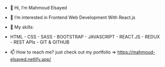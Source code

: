 - 👋 Hi, I’m Mahmoud Elsayed
- 👀 I’m interested in Frontend Web Development With React.js
- 🌱 My skills:
- HTML - CSS - SASS - BOOTSTRAP - JAVASCRIPT - REACT.JS - REDUX - REST APIs - GIT & GITHUB

- 📫 How to reach me? just check out my portfolio => https://mahmoud-elsayed.netlify.app/

<!---
mahmoud3468/mahmoud3468 is a ✨ special ✨ repository because its `README.md` (this file) appears on your GitHub profile.
You can click the Preview link to take a look at your changes.
--->
